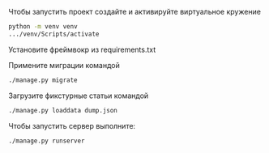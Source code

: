 Чтобы запустить проект создайте и активируйте виртуальное кружение
```bash
python -m venv venv
.../venv/Scripts/activate
```
Установите фреймвокр из requirements.txt

Примените миграции командой
```bash
./manage.py migrate
```
Загрузите фикстурные статьи командой
```bash
./manage.py loaddata dump.json
```
Чтобы запустить сервер выполните:
```bash
./manage.py runserver
```
